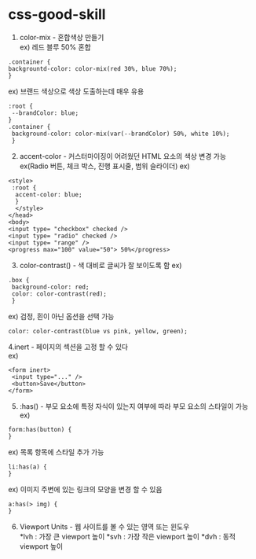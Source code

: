 # css-good-skill
1. color-mix - 혼합색상 만들기  
ex) 레드 블루 50% 혼합
```
.container {
backgrountd-color: color-mix(red 30%, blue 70%); 
}
```
ex) 브랜드 색상으로 색상 도출하는데 매우 유용
```
:root {
 --brandColor: blue;
}
.container {
 background-color: color-mix(var(--brandColor) 50%, white 10%);
 }
 ```
 2. accent-color - 커스터마이징이 어려웠던 HTML 요소의 색상 변경 가능 ex(Radio 버튼, 체크 박스, 진행 표시줄, 범위 슬라이더)
 ex)
 ```
 <style>
  :root {
   accent-color: blue;
   }
   </style>
</head>
<body>
<input type= "checkbox" checked />
<input type= "radio" checked />
<input type= "range" />
<progress max="100" value="50"> 50%</progress>
```
3. color-contrast() - 색 대비로 글씨가 잘 보이도록 함
ex) 
```
.box {
 background-color: red;
 color: color-contrast(red);
 }
 ```
 ex) 검정, 흰이 아닌 옵션을 선택 가능
 ```
 color: color-contrast(blue vs pink, yellow, green);
 ```
 4.inert - 페이지의 섹션을 고정 할 수 있다\
 ex)
 ```
 <form inert>
  <input type="..." />
  <button>Save</button>
 </form>
 ```
 5. :has() - 부모 요소에 특정 자식이 있는지 여부에 따라 부모 요소의 스타일이 가능
 ex)
 ```
 form:has(button) {
 }
 ```
 ex) 목록 항목에 스타일 추가 가능
 ```
 li:has(a) {
 }
 ```
 ex) 이미지 주변에 있는 링크의 모양을 변경 할 수 있음
 ```
 a:has(> img) {
 }
 ```
 6. Viewport Units - 웹 사이트를 볼 수 있는 영역 또는 윈도우  
*lvh : 가장 큰 viewport 높이
*svh : 가장 작은 viewport 높이
*dvh : 동적 viewport 높이
